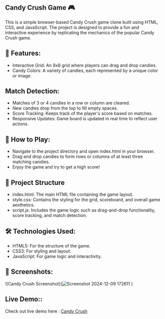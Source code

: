 ## Candy Crush Game 🎮
This is a simple browser-based Candy Crush game clone built using HTML, CSS, and JavaScript. The project is designed to provide a fun and interactive experience by replicating the mechanics of the popular Candy Crush game.

## 🎯 Features: 
- Interactive Grid: An 8x8 grid where players can drag and drop candies.
- Candy Colors: A variety of candies, each represented by a unique color or image.
  
## Match Detection:
- Matches of 3 or 4 candies in a row or column are cleared.
- New candies drop from the top to fill empty spaces.
- Score Tracking: Keeps track of the player's score based on matches.
- Responsive Updates: Game board is updated in real time to reflect user actions.
  
## 🚀 How to Play:
- Navigate to the project directory and open index.html in your browser.
- Drag and drop candies to form rows or columns of at least three matching candies.
- Enjoy the game and try to get a high score!
  
## 📂 Project Structure
- index.html: The main HTML file containing the game layout.
- style.css: Contains the styling for the grid, scoreboard, and overall game aesthetics.
- script.js: Includes the game logic such as drag-and-drop functionality, score tracking, and match detection.
  
## 🛠️ Technologies Used:
- HTML5: For the structure of the game.
- CSS3: For styling and layout.
- JavaScript: For game logic and interactivity.
  
## 🎨 Screenshots:
![Candy Crush Screenshot](![Screenshot 2024-12-09 172611](https://github.com/user-attachments/assets/4355545b-7ffc-4e9b-a987-cc266aeb7e7a)
)

## Live Demo::
Check out live demo here : [Candy Crush](https://candy-crush-game-swart.vercel.app/)
